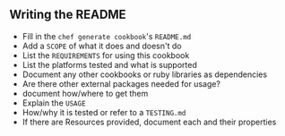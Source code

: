 ## Writing the README
* Fill in the `chef generate cookbook`'s `README.md`
* Add a `SCOPE` of what it does and doesn't do
* List the `REQUIREMENTS` for using this cookbook
* List the platforms tested and what is supported
* Document any other cookbooks or ruby libraries as dependencies
* Are there other external packages needed for usage?
 * document how/where to get them
* Explain the `USAGE`
* How/why it is tested or refer to a `TESTING.md`
* If there are Resources provided, document each and their properties
